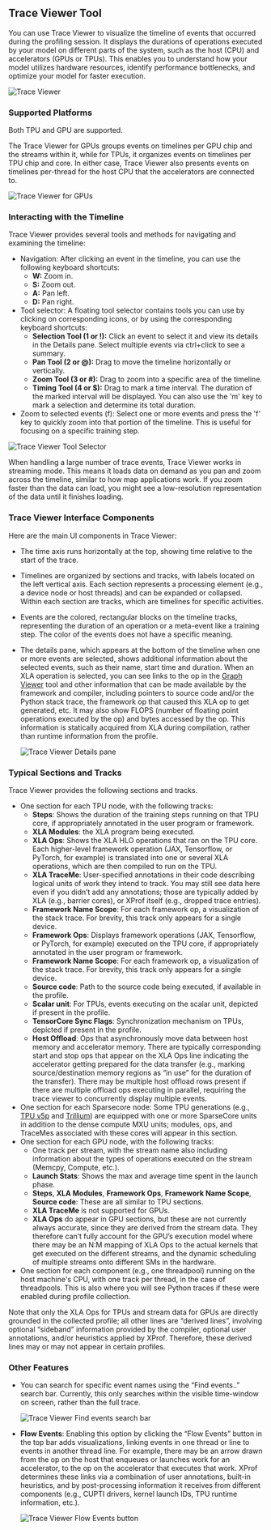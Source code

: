 ## Trace Viewer Tool

You can use Trace Viewer to visualize the timeline of events that occurred
during the profiling session. It displays the durations of operations executed
by your model on different parts of the system, such as the host (CPU) and
accelerators (GPUs or TPUs). This enables you to understand how your model
utilizes hardware resources, identify performance bottlenecks, and optimize your
model for faster execution.

![Trace Viewer](images/trace_viewer.png)

### Supported Platforms

Both TPU and GPU are supported.

The Trace Viewer for GPUs groups events on timelines per GPU chip and the
streams within it, while for TPUs, it organizes events on timelines per TPU chip
and core. In either case, Trace Viewer also presents events on timelines
per-thread for the host CPU that the accelerators are connected to.

![Trace Viewer for GPUs](images/trace_viewer_gpu.png)

### Interacting with the Timeline

Trace Viewer provides several tools and methods for navigating and examining the
timeline:

*   Navigation: After clicking an event in the timeline, you can use the
    following keyboard shortcuts:
    *   **W:** Zoom in.
    *   **S:** Zoom out.
    *   **A:** Pan left.
    *   **D:** Pan right.
*   Tool selector: A floating tool selector contains tools you can use by
    clicking on corresponding icons, or by using the corresponding keyboard
    shortcuts:
    *   **Selection Tool (1 or !):** Click an event to select it and view its
        details in the Details pane. Select multiple events via ctrl+click to
        see a summary.
    *   **Pan Tool (2 or @):** Drag to move the timeline horizontally or
        vertically.
    *   **Zoom Tool (3 or #):** Drag to zoom into a specific area of the
        timeline.
    *   **Timing Tool (4 or $):** Drag to mark a time interval. The duration of
        the marked interval will be displayed. You can also use the 'm' key to
        mark a selection and determine its total duration.
*   Zoom to selected events (f): Select one or more events and press the 'f' key
    to quickly zoom into that portion of the timeline. This is useful for
    focusing on a specific training step.

![Trace Viewer Tool Selector](images/trace_viewer_tool_selector.png)

When handling a large number of trace events, Trace Viewer works in streaming
mode. This means it loads data on demand as you pan and zoom across the
timeline, similar to how map applications work. If you zoom faster than the data
can load, you might see a low-resolution representation of the data until it
finishes loading.

### Trace Viewer Interface Components

Here are the main UI components in Trace Viewer:

*   The time axis runs horizontally at the top, showing time relative to the
    start of the trace.
*   Timelines are organized by sections and tracks, with labels located on the
    left vertical axis. Each section represents a processing element (e.g., a
    device node or host threads) and can be expanded or collapsed. Within each
    section are tracks, which are timelines for specific activities.
*   Events are the colored, rectangular blocks on the timeline tracks,
    representing the duration of an operation or a meta-event like a training
    step. The color of the events does not have a specific meaning.
*   The details pane, which appears at the bottom of the timeline when one or
    more events are selected, shows additional information about the selected
    events, such as their name, start time and duration. When an XLA operation
    is selected, you can see links to the op in the
    [Graph Viewer](graph_viewer.md) tool and other information that can be made
    available by the framework and compiler, including pointers to source code
    and/or the Python stack trace, the framework op that caused this XLA op to
    get generated, etc. It may also show FLOPS (number of floating point
    operations executed by the op) and bytes accessed by the op. This
    information is statically acquired from XLA during compilation, rather than
    runtime information from the profile.

    ![Trace Viewer Details pane](images/trace_viewer_details.png)

### Typical Sections and Tracks

Trace Viewer provides the following sections and tracks.

*   One section for each TPU node, with the following tracks:
    *   **Steps**: Shows the duration of the training steps running on that TPU
        core, if appropriately annotated in the user program or framework.
    *   **XLA Modules**: the XLA program being executed.
    *   **XLA Ops**: Shows the XLA HLO operations that ran on the TPU core. Each
        higher-level framework operation (JAX, Tensorflow, or PyTorch, for
        example) is translated into one or several XLA operations, which are
        then compiled to run on the TPU.
    *   **XLA TraceMe**: User-specified annotations in their code describing
        logical units of work they intend to track. You may still see data here
        even if you didn’t add any annotations; those are typically added by XLA
        (e.g., barrier cores), or XProf itself (e.g., dropped trace entries).
    *   **Framework Name Scope**: For each framework op, a visualization of the
        stack trace. For brevity, this track only appears for a single device.
    *   **Framework Ops**: Displays framework operations (JAX, Tensorflow, or
        PyTorch, for example) executed on the TPU core, if appropriately
        annotated in the user program or framework.
    *   **Framework Name Scope**: For each framework op, a visualization of the
        stack trace. For brevity, this track only appears for a single device.
    *   **Source code**: Path to the source code being executed, if available in
        the profile.
    *   **Scalar unit**: For TPUs, events executing on the scalar unit, depicted
        if present in the profile.
    *   **TensorCore Sync Flags**: Synchronization mechanism on TPUs, depicted
        if present in the profile.
    *   **Host Offload**: Ops that asynchronously move data between host memory
        and accelerator memory. There are typically corresponding start and stop
        ops that appear on the XLA Ops line indicating the accelerator getting
        prepared for the data transfer (e.g., marking source/destination memory
        regions as “in use” for the duration of the transfer). There may be
        multiple host offload rows present if there are multiple offload ops
        executing in parallel, requiring the trace viewer to concurrently
        display multiple events.
*   One section for each Sparsecore node: Some TPU generations (e.g.,
    [TPU v5p](https://cloud.google.com/tpu/docs/v5p) and
    [Trillium](https://cloud.google.com/tpu/docs/v6e)) are equipped with one or
    more SparseCore units in addition to the dense compute MXU units; modules,
    ops, and TraceMes associated with these cores will appear in this section.
*   One section for each GPU node, with the following tracks:
    *   One track per stream, with the stream name also including information
        about the types of operations executed on the stream (Memcpy, Compute,
        etc.).
    *   **Launch Stats**: Shows the max and average time spent in the launch
        phase.
    *   **Steps**, **XLA Modules**, **Framework Ops**, **Framework Name Scope**,
        **Source code**: These are all similar to TPU sections.
    *   **XLA TraceMe** is not supported for GPUs.
    *   **XLA Ops** do appear in GPU sections, but these are not currently
        always accurate, since they are derived from the stream data. They
        therefore can’t fully account for the GPU’s execution model where there
        may be an N:M mapping of XLA Ops to the actual kernels that get executed
        on the different streams, and the dynamic scheduling of multiple streams
        onto different SMs in the hardware.
*   One section for each component (e.g., one threadpool) running on the host
    machine's CPU, with one track per thread, in the case of threadpools. This
    is also where you will see Python traces if these were enabled during
    profile collection.

Note that only the XLA Ops for TPUs and stream data for GPUs are directly
grounded in the collected profile; all other lines are “derived lines”,
involving optional “sideband” information provided by the compiler, optional
user annotations, and/or heuristics applied by XProf. Therefore, these derived
lines may or may not appear in certain profiles.

### Other Features

*   You can search for specific event names using the “Find events..” search
    bar. Currently, this only searches within the visible time-window on screen,
    rather than the full trace.

    ![Trace Viewer Find events search bar](images/trace_viewer_find.png)

*   **Flow Events**: Enabling this option by clicking the “Flow Events” button
    in the top bar adds visualizations, linking events in one thread or line to
    events in another thread line. For example, there may be an arrow drawn from
    the op on the host that enqueues or launches work for an accelerator, to the
    op on the accelerator that executes that work. XProf determines these links
    via a combination of user annotations, built-in heuristics, and by
    post-processing information it receives from different components (e.g.,
    CUPTI drivers, kernel launch IDs, TPU runtime information, etc.).

    ![Trace Viewer Flow Events button](images/trace_viewer_flow.png)
